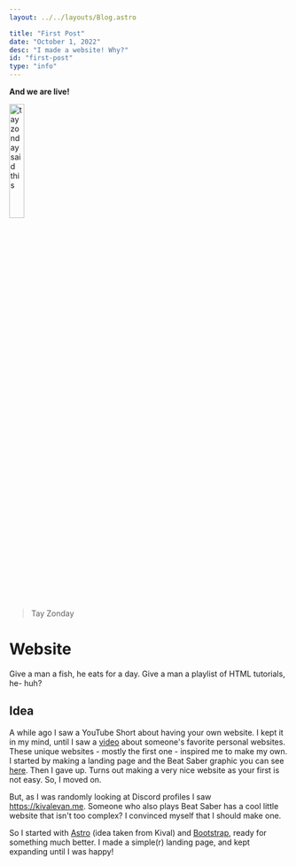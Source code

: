 ```yaml
---
layout: ../../layouts/Blog.astro

title: "First Post"
date: "October 1, 2022"
desc: "I made a website! Why?"
id: "first-post"
type: "info"
---
```


<div class="text-center" style="width:23%">
<p class="mb-2"><b>And we are live!</b></p>
</div>

<p class="mb-1">
<img 
src="https://cdn.discordapp.com/attachments/803471147898241027/1026025063515951114/Iamlive.png"
alt="tay zonday said this" 
width="23%" 
class="rounded-bottom mb-0">
</p>

> Tay Zonday

# Website

Give a man a fish, he eats for a day.
Give a man a playlist of HTML tutorials,  he- huh?

## Idea

A while ago I saw a YouTube Short about having your own website.
I kept it in my mind, until I saw a [video](https://youtu.be/BZqzhmlTkAc) about someone's favorite personal websites.
These unique websites - mostly the first one - inspired me to make my own.
I started by making a landing page and the Beat Saber graphic you can see [here](../beat-saber).
Then I gave up.
Turns out making a very nice website as your first is not easy.
So, I moved on.

But, as I was randomly looking at Discord profiles I saw https://kivalevan.me.
Someone who also plays Beat Saber has a cool little website that isn't too complex?
I convinced myself that I should make one.

So I started with [Astro](https://astro.build) (idea taken from Kival) and [Bootstrap](https://getbootstrap.com), ready for something much better.
I made a simple(r) landing page, and kept expanding until I was happy!